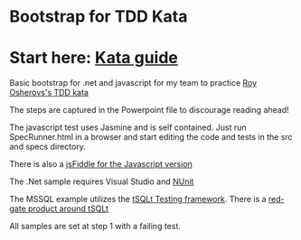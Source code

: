 Bootstrap for TDD Kata
======================

# Start here: [Kata guide](http://aheld.github.io/code-kata/)

Basic bootstrap for .net and javascript for my team to practice [Roy Osherovs's TDD kata](http://osherove.com/tdd-kata-1/)

The steps are captured in the Powerpoint file to discourage reading ahead!

The javascript test uses Jasmine and is self contained.  Just run SpecRunner.html in a browser and start editing the code and tests in the src and specs directory.

There is also a [jsFiddle for the Javascript version](http://jsfiddle.net/aaronheld/fZMQF/)

The .Net sample requires Visual Studio and [NUnit](http://www.nunit.org/)

The MSSQL example utilizes the [tSQLt Testing framework](http://tsqlt.org/).  There is a [red-gate product around tSQLt](http://www.red-gate.com/products/sql-development/sql-test/)

All samples are set at step 1 with a failing test.